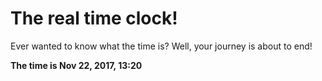 # The real time clock!

Ever wanted to know what the time is? Well, your journey is about to end!

**The time is Nov 22, 2017, 13:20**
